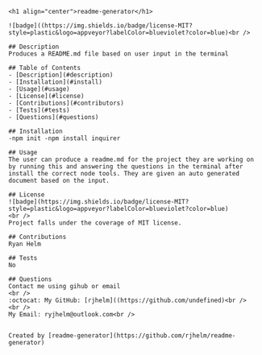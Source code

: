 
    <h1 align="center">readme-generator</h1>

    ![badge]((https://img.shields.io/badge/license-MIT?style=plastic&logo=appveyor?labelColor=blueviolet?color=blue)<br />

    ## Description
    Produces a README.md file based on user input in the terminal
    
    ## Table of Contents
    - [Description](#description)
    - [Installation](#install)
    - [Usage](#usage)
    - [License](#license)
    - [Contributions](#contributors)
    - [Tests](#tests)
    - [Questions](#questions)

    ## Installation
    -npm init -npm install inquirer

    ## Usage
    The user can produce a readme.md for the project they are working on by running this and answering the questions in the terminal after install the correct node tools. They are given an auto generated document based on the input.

    ## License
    ![badge](https://img.shields.io/badge/license-MIT?style=plastic&logo=appveyor?labelColor=blueviolet?color=blue)
    <br />
    Project falls under the coverage of MIT license.
    
    ## Contributions
    Ryan Helm

    ## Tests
    No

    ## Questions
    Contact me using gihub or email
    <br />
    :octocat: My GitHub: [rjhelm]((https://github.com/undefined)<br />
    <br />
    My Email: ryjhelm@outlook.com<br />


    Created by [readme-generator](https://github.com/rjhelm/readme-generator)
    